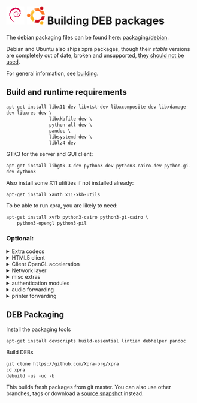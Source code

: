 # ![Debian](../images/icons/debian.png)   ![Ubuntu](../images/icons/ubuntu.png) Building DEB packages

The debian packaging files can be found here: [packaging/debian](../../packaging/debian).

Debian and Ubuntu also ships xpra packages, though their _stable_ versions are completely out of date, broken and unsupported, [they should not be used](https://github.com/Xpra-org/xpra/wiki/Distribution-Packages).

For general information, see [building](./README.md).

## Build and runtime requirements
```shell
apt-get install libx11-dev libxtst-dev libxcomposite-dev libxdamage-dev libxres-dev \
                libxkbfile-dev \
                python-all-dev \
                pandoc \
                libsystemd-dev \
                liblz4-dev
```
GTK3 for the server and GUI client:
```shell
apt-get install libgtk-3-dev python3-dev python3-cairo-dev python-gi-dev cython3
```
Also install some X11 utilities if not installed already:
```shell
apt-get install xauth x11-xkb-utils
```
To be able to run xpra, you are likely to need:
```shell
apt-get install xvfb python3-cairo python3-gi-cairo \
    python3-opengl python3-pil
```

### Optional:
<details>
  <summary>Extra codecs</summary>

See [picture codecs](../Usage/Encodings.md)
Basic picture codecs
```shell
apt-get install libturbojpeg-dev libwebp-dev python3-pil
```
for video support (x264 and vpx)
```shell
apt-get install libx264-dev libvpx-dev yasm
```
for using [NVENC](../Usage/NVENC.md)
```shell
apt-get install libnvidia-encode1 python3-numpy
```
ffmpeg based video codecs
```shell
apt-get install libavformat-dev libavcodec-dev libswscale-dev
```
</details>

<details>
  <summary>HTML5 client</summary>

for more details, see [html5 client](https://github.com/Xpra-org/xpra-html5)
```shell
apt-get install uglifyjs brotli libjs-jquery libjs-jquery-ui gnome-backgrounds
```
</details>

<details>
  <summary>Client OpenGL acceleration</summary>

[OpenGL](../Usage/Client-OpenGL.md)
```shell
apt-get install python3-opengl
```
</details>

<details>
  <summary>Network layer</summary>

For more details, see [network](../Network/README.md).
```shell
apt-get install python3-rencode python3-lz4 python3-dbus python3-cryptography \
                python3-netifaces python3-yaml python3-lzo
```
[SSH](../Network/SSH.md):
```shell
apt-get install openssh-client sshpass python3-paramiko
```
</details>

<details>
  <summary>misc extras</summary>

python libraries:
```shell
apt-get install python3-setproctitle python3-xdg python3-pyinotify python3-opencv
```
X11:
```shell
apt-get install libpam-dev quilt xserver-xorg-dev xutils-dev xserver-xorg-video-dummy xvfb keyboard-configuration
```
</details>

<details>
  <summary>authentication modules</summary>

For more details, see [authentication](../Usage/Authentication.md).
```shell
apt-get install python3-kerberos python3-gssapi
```
</details>

<details>
  <summary>audio forwarding</summary>

See [audio](../Features/Audio.md) support and codecs
```shell
apt-get install gstreamer1.0-pulseaudio gstreamer1.0-alsa \
                gstreamer1.0-plugins-base gstreamer1.0-plugins-good \
                gstreamer1.0-plugins-ugly
```
</details>

<details>
  <summary>printer forwarding</summary>

See [printing](../Features/Printing.md)
```shell
apt-get install cups-filters cups-common cups-pdf python3-cups
```
</details>

## DEB Packaging
Install the packaging tools
```shell
apt-get install devscripts build-essential lintian debhelper pandoc
```

Build DEBs
```shell
git clone https://github.com/Xpra-org/xpra
cd xpra
debuild -us -uc -b
```
This builds fresh packages from git master.
You can also use other branches, tags or download a [source snapshot](https://xpra.org/src/) instead.
